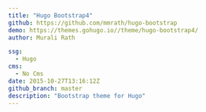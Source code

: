 ```yaml
---
title: "Hugo Bootstrap4"
github: https://github.com/mmrath/hugo-bootstrap
demo: https://themes.gohugo.io//theme/hugo-bootstrap4/
author: Murali Rath

ssg:
  - Hugo
cms:
  - No Cms
date: 2015-10-27T13:16:12Z
github_branch: master
description: "Bootstrap theme for Hugo"
---
```

